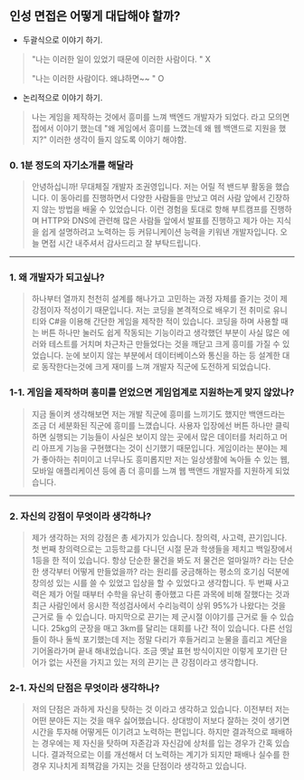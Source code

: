 ## 인성 면접은 어떻게 대답해야 할까? 

* 두괄식으로 이야기 하기.

> "나는 이러한 일이 있었기 때문에 이러한 사람이다. " X
>
>  "나는 이러한 사람이다. 왜냐하면~~ " O  

* 논리적으로 이야기 하기.

> 나는 게임을 제작하는 것에서 흥미를 느껴 백엔드 개발자가 되었다. 라고 모의면접에서 이야기 했는데 "왜 게임에서 흥미를 느꼈는데 왜 웹 백앤드로 지원을 했지?"
> 이러한 생각이 들지 않도록 이야기 해야함.

### 0. 1분 정도의 자기소개를 해달라
> 안녕하십니까! 무대체질 개발자 조권영입니다. 저는 어릴 적 밴드부 활동을 했습니다. 이 동아리를 진행하면서 다양한 사람들을 만났고 여러 사람 앞에서 긴장하지 않는 방법을 배울 수 
> 있었습니다. 이런 경험을 토대로 항해 부트캠프를 진행하며 HTTP와 DNS에 관련해 많은 사람들 앞에서 발표를 진행하고 제가 아는 지식을 쉽게 설명하려고 노력하는 등 커뮤니케이션 능력을
> 키워낸 개발자입니다. 오늘 면접 시간 내주셔서 감사드리고 잘 부탁드립니다.
-------------------------------------------------------
### 1. 왜 개발자가 되고싶나?
> 하나부터 열까지 천천히 설계를 해나가고 고민하는 과정 자체를 즐기는 것이 제 강점이자 적성이기 때문입니다.
> 저는 코딩을 본격적으로 배우기 전 취미로 유니티와 C#을 이용해 간단한 게임을 제작한 적이 있습니다. 코딩을 하며 사용할 때는 버튼 하나만 눌러도 쉽게 작동되는 기능이라고 생각했던
> 부분이 사실 많은 에러와 테스트를 거치며 차근차근 만들었다는 것을 깨닫고 크게 흥미를 가질 수 있었습니다. 눈에 보이지 않는 부분에서 데이터베이스와 통신을 하는 등 설계한 대로 
> 동작한다는것에 크게 재미를 느껴 개발자 직군에 도전하게 되었습니다.
> 

### 1-1. 게임을 제작하며 흥미를 얻었으면 게임업계로 지원하는게 맞지 않았나?
> 지금 돌이켜 생각해보면 저는 개발 직군에 흥미를 느끼기도 했지만 백앤드라는 조금 더 세분화된 직군에 흥미를 느꼈습니다. 사용자 입장에선 버튼 하나만 클릭하면 실행되는 기능들이 사실은
> 보이지 않는 곳에서 많은 데이터를 처리하고 머리 아프게 기능을 구현했다는 것이 신기했기 때문입니다. 게임이라는 분야는 제가 좋아하는 취미이고 너무나도 흥미롭지만 저는 
> 일상생활에 녹아들 수 있는 웹, 모바일 애플리케이션 등에 좀 더 흥미를 느껴 웹 백앤드 개발자를 지원하게 되었습니다.
> 

-----------------------------------------------------
### 2. 자신의 강점이 무엇이라 생각하나?
> 제가 생각하는 저의 강점은 총 세가지가 있습니다. 창의력, 사고력, 끈기입니다. 첫 번째 창의력으로는 고등학교를 다니던 시절 문과 학생들을 제치고 백일장에서 1등을 한 적이 있습니다. 
> 항상 단순한 물건을 봐도 저 물건은 얼마일까? 라는 단순한 생각부터 어떻게 만들었을까? 라는 원리를 궁금해하는 평소의 호기심 덕분에 창의성 있는 시를 쓸 수 있었고 입상을 할 수
> 있었다고 생각합니다. 두 번째 사고력은 제가 어릴 때부터 수학을 유난히 좋아했고 다른 과목에 비해 잘했다는 것과 최근 사람인에서 응시한 적성검사에서 수리능력이 상위 95%가 나왔다는
> 것을 근거로 들 수 있습니다. 마지막으로 끈기는 제 군시절 이야기를 근거로 들 수 있습니다. 25kg의 군장을 매고 3km를 달리는 대회를 나간 적이 있습니다. 다른 선임들이 하나 둘씩 
> 포기했는데 저는 정말 다리가 후들거리고 눈물을 흘리고 계단을 기어올라가며 끝내 해내었습니다. 조금 옛날 표현 방식이지만 이렇게 포기란 단어가 없는 사전을 가지고 있는 저의 
> 끈기는 큰 강점이라고 생각합니다.

### 2-1. 자신의 단점은 무엇이라 생각하나?
> 저의 단점은 과하게 자신을 탓하는 것 이라고 생각하고 있습니다. 이전부터 저는 어떤 분야든 지는 것을 매우 싫어했습니다. 상대방이 저보다 잘하는 것이 생기면 시간을 투자해 어떻게든 이기려고
> 노력하는 편입니다. 하지만 결과적으로 패배하는 경우에는 제 자신을 탓하며 자존감과 자신감에 상처를 입는 경우가 간혹 있습니다. 결과적으로는 이를 개선해서 더 노력하는 계기가 되지만
> 패배나 실수를 한 경우 지나치게 죄책감을 가지는 것을 단점이라 생각하고 있습니다.
